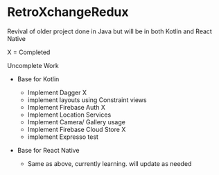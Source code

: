# RetroXchangeRedux
Revival of older project done in Java but will be in both Kotlin and React Native

X = Completed

Uncomplete Work
- Base for Kotlin
  - Implement Dagger X
  - implement layouts using Constraint views
  - Implement Firebase Auth X
  - Implement Location Services
  - Implement Camera/ Gallery usage
  - Implement Firebase Cloud Store X
  - implement Expresso test
  
- Base for React Native
  - Same as above, currently learning. will update as needed
